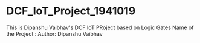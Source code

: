 # DCF_IoT_Project_1941019
This is Dipanshu Vaibhav's DCF IoT PRoject based on Logic Gates
Name of the Project : 
Author: Dipanshu Vaibhav

